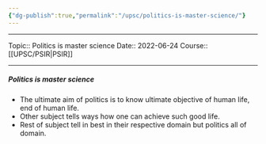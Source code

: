 ```yaml
---
{"dg-publish":true,"permalink":"/upsc/politics-is-master-science/"}
---
```


----
Topic:: Politics is master science
Date:: 2022-06-24
Course:: [[UPSC/PSIR\|PSIR]]  

----
##### Politics is master science
- The ultimate aim of politics is to know ultimate objective of human life, end of human life. 
- Other subject tells ways how one can achieve such good life. 
- Rest of subject tell in best in their respective domain but politics all of domain. 


